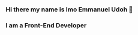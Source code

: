 ### Hi there my name is Imo Emmanuel Udoh 👋
### I am a Front-End Developer

<!--
**PearlPerfect/PearlPerfect** is a ✨ _special_ ✨ repository because its `README.md` (this file) appears on your GitHub profile.

Here are some ideas to get you started:

- 🔭 I’m currently working on an E-learning site using Next.js
- 🌱 I’m currently learning React
- 🌱 I’m currently learning Node.js with express
- 👯 I’m looking to collaborate on ...
- 🤔 I’m looking for help with ...
- 💬 Ask me about anything related to Frontend Development
- 📫 How to reach me: perfectpearl2030@gmail.com
- 😄 Pronouns: She
- ⚡ Fun fact: ...
-->
